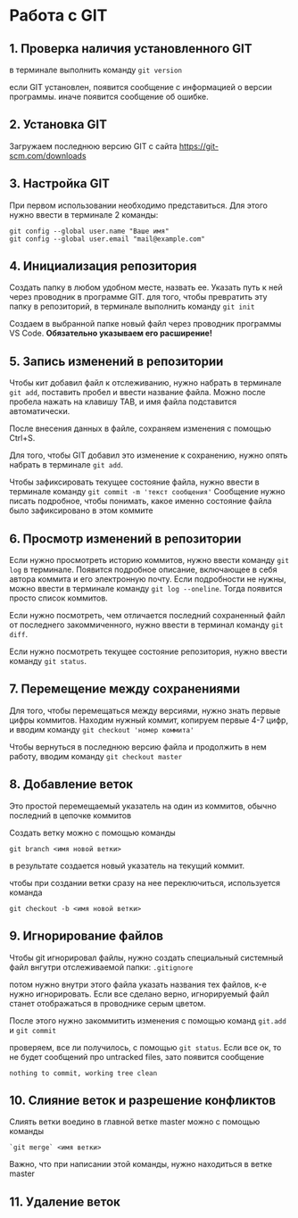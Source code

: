 # Работа с GIT

## 1. Проверка наличия установленного GIT

в терминале выполнить команду `git version`

если GIT установлен, появится сообщение с информацией о версии программы. иначе появится сообщение об ошибке.

## 2. Установка GIT
Загружаем последнюю версию GIT  с сайта https://git-scm.com/downloads

## 3. Настройка GIT
При первом использовании необходимо представиться. Для этого нужно ввести в терминале 2 команды: 
```
git config --global user.name "Ваше имя"
git config --global user.email "mail@example.com"
```

## 4. Инициализация репозитория
Создать папку в любом удобном месте, назвать ее. Указать путь к ней через проводник в программе GIT. для того, чтобы превратить эту папку в репозиторий, в терминале выполнить команду `git init`

Создаем в выбранной папке новый файл через проводник программы VS Code. **Обязательно указываем его расширение!**

## 5. Запись изменений в репозитории

Чтобы кит добавил файл к отслеживанию, нужно набрать в терминале `git add`, поставить пробел и ввести название файла. Можно после пробела нажать на клавишу TAB, и имя файла подставится автоматически.

После внесения данных в файле, сохраняем изменения с помощью Ctrl+S.

Для того, чтобы GIT добавил это изменение к сохранению, нужно опять набрать в терминале `git add`. 

Чтобы зафиксировать текущее состояние файла, нужно ввести в терминале команду `git commit -m 'текст сообщения'`
Сообщение нужно писать подробное, чтобы понимать, какое именно состояние файла было зафиксировано в этом коммите

## 6. Просмотр изменений в репозитории
Если нужно просмотреть историю коммитов, нужно ввести команду `git log` в терминале. Появится подробное описание, включающее в себя автора коммита и его электронную почту.
Если подробности не нужны, можно ввести в терминале команду `git log --oneline`. Тогда появится просто список коммитов.

Если нужно посмотреть, чем отличается последний сохраненный файл от последнего закоммиченного, нужно ввести в терминал команду `git diff`.

Если нужно посмотреть текущее состояние репозитория, нужно ввести команду `git status`. 

## 7. Перемещение между сохранениями
Для того, чтобы перемещаться между версиями, нужно знать первые цифры коммитов. Находим нужный коммит, копируем первые 4-7 цифр, и вводим команду `git checkout 'номер коммита'`

Чтобы вернуться в последнюю версию файла и продолжить в нем работу, вводим команду `git checkout master`

## 8. Добавление веток

Это простой перемещаемый указатель на один из коммитов, обычно последний в цепочке коммитов

Создать ветку можно с помощью команды 
```
git branch <имя новой ветки>
```
в результате создается новый указатель на текущий коммит.

чтобы при создании ветки сразу на нее переключиться, используется команда

```
git checkout -b <имя новой ветки>
```

## 9. Игнорирование файлов

Чтобы git игнорировал файлы, нужно создать специальный системный файл внгутри отслеживаемой папки: `.gitignore`

потом нужно внутри этого файла указать названия тех файлов, к-е нужно игнорировать. Если все сделано верно, игнорируемый файл станет отображаться в проводнике серым цветом.

После этого нужно закоммитить изменения с помощью команд `git.add` и `git commit`

проверяем, все ли получилось, с помощью `git status`. Если все ок, то не будет сообщений про untracked files, зато появится сообщение 
```
nothing to commit, working tree clean
```

## 10. Слияние веток и разрешение конфликтов

Слиять ветки воедино в главной ветке master можно с помощью команды 
```
`git merge` <имя ветки>
```
Важно, что при написании этой команды, нужно находиться в ветке master



## 11. Удаление веток

